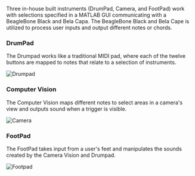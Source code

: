Three in-house built instruments (DrumPad, Camera, and FootPad) work with selections specified in a MATLAB GUI communicating with a BeagleBone Black and Bela Capa.  The BeagleBone Black and Bela Cape is utilized to process user inputs and output different notes or chords.

### DrumPad
The Drumpad works like a traditional MIDI pad, where each of the twelve buttons are mapped to notes that relate to a selection of instruments.  

![Drumpad](https://github.com/neilkatahira/EE-Emerge-2020-Loopmaster/blob/master/pictures/drumpad.png?raw=true)  

### Computer Vision
The Computer Vision maps different notes to select areas in a camera's view and outputs sound when a trigger is visible.  

![Camera](https://github.com/neilkatahira/EE-Emerge-2020-Loopmaster/blob/master/pictures/Camera%20and%20Hub.jpg?raw=true)  

### FootPad
The FootPad takes input from a user's feet and manipulates the sounds created by the Camera Vision and Drumpad.  

![Footpad](https://github.com/neilkatahira/EE-Emerge-2020-Loopmaster/blob/master/pictures/footpad.png?raw=true)  
